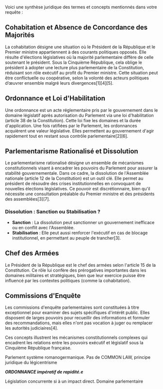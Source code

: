 Voici une synthèse juridique des termes et concepts mentionnés dans votre requête :

## Cohabitation et Absence de Concordance des Majorités
La cohabitation désigne une situation où le Président de la République et le Premier ministre appartiennent à des courants politiques opposés. Elle résulte d'élections législatives où la majorité parlementaire diffère de celle soutenant le président. Sous la Cinquième République, cela oblige le président à adopter une lecture plus parlementaire de la Constitution, réduisant son rôle exécutif au profit du Premier ministre. Cette situation peut être conflictuelle ou coopérative, selon la volonté des acteurs politiques d’œuvrer ensemble malgré leurs divergences[1][4][5].

## Ordonnance et Loi d'Habilitation
Une ordonnance est un acte réglementaire pris par le gouvernement dans le domaine législatif après autorisation du Parlement via une loi d'habilitation (article 38 de la Constitution). Cette loi fixe les domaines et la durée d'application. Une fois ratifiées par le Parlement, les ordonnances acquièrent une valeur législative. Elles permettent au gouvernement d'agir rapidement tout en restant sous contrôle parlementaire[2][6].

## Parlementarisme Rationalisé et Dissolution
Le parlementarisme rationalisé désigne un ensemble de mécanismes constitutionnels visant à encadrer les pouvoirs du Parlement pour assurer la stabilité gouvernementale. Dans ce cadre, la dissolution de l'Assemblée nationale (article 12 de la Constitution) est un outil clé. Elle permet au président de résoudre des crises institutionnelles en convoquant de nouvelles élections législatives. Ce pouvoir est discrétionnaire, bien qu'il nécessite une consultation préalable du Premier ministre et des présidents des assemblées[3][7].

### Dissolution : Sanction ou Stabilisation ?
- **Sanction** : La dissolution peut sanctionner un gouvernement inefficace ou en conflit avec l'Assemblée.
- **Stabilisation** : Elle peut aussi renforcer l'exécutif en cas de blocage institutionnel, en permettant au peuple de trancher[3].

## Chef des Armées
Le Président de la République est le chef des armées selon l'article 15 de la Constitution. Ce rôle lui confère des prérogatives importantes dans les domaines militaires et stratégiques, bien que leur exercice puisse être influencé par les contextes politiques (comme la cohabitation).

## Commissions d'Enquête
Les commissions d'enquête parlementaires sont constituées à titre exceptionnel pour examiner des sujets spécifiques d'intérêt public. Elles disposent de larges pouvoirs pour recueillir des informations et formuler des recommandations, mais elles n'ont pas vocation à juger ou remplacer les autorités judiciaires[4].

Ces concepts illustrent les mécanismes constitutionnels complexes qui encadrent les relations entre les pouvoirs exécutif et législatif sous la Cinquième République française.

Parlement système romanogermanique. Pas de COMMON LAW, principe juridique du légicentrisme

***ORDONNANCE impératif de rapidité.e***

Législation concurrente si à un impact direct.
Domaine parlementaire
